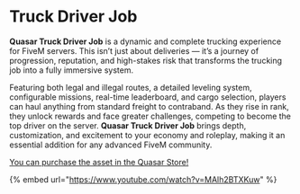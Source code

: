 # Truck Driver Job

**Quasar Truck Driver Job** is a dynamic and complete trucking experience for FiveM servers. This isn’t just about deliveries — it’s a journey of progression, reputation, and high-stakes risk that transforms the trucking job into a fully immersive system.

Featuring both legal and illegal routes, a detailed leveling system, configurable missions, real-time leaderboard, and cargo selection, players can haul anything from standard freight to contraband. As they rise in rank, they unlock rewards and face greater challenges, competing to become the top driver on the server. **Quasar Truck Driver Job** brings depth, customization, and excitement to your economy and roleplay, making it an essential addition for any advanced FiveM community.

[You can purchase the asset in the Quasar Store!](https://www.quasar-store.com/scripts/truck)

{% embed url="https://www.youtube.com/watch?v=MAlh2BTXKuw" %}
